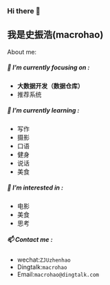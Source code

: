 ### Hi there 👋

## 我是史振浩(macrohao)

About me:

##### 🔭 I’m currently focusing on :

* **大数据开发（数据仓库）**
* 推荐系统

##### 🌱 I’m currently learning :

- 写作
- 摄影
- 口语
- 健身
- 说话
- 美食

##### 🤔 I’m interested in :

* 电影
* 美食
* 思考

##### 📫 Contact me :

* wechat:```ZJUzhenhao```
* Dingtalk:```macrohao```
* Email:```macrohao@dingtalk.com```
